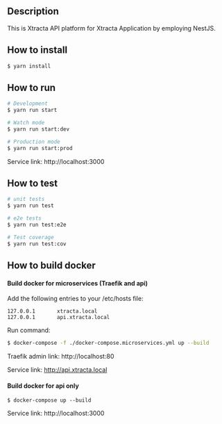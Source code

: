 ## Description

This is Xtracta API platform for Xtracta Application by employing NestJS.

## How to install

```bash
$ yarn install
```

## How to run

```bash
# Development
$ yarn run start

# Watch mode
$ yarn run start:dev

# Production mode
$ yarn run start:prod
```
Service link: http://localhost:3000

## How to test

```bash
# unit tests
$ yarn run test

# e2e tests
$ yarn run test:e2e

# Test coverage
$ yarn run test:cov
```

## How to build docker
#### Build docker for microservices (Traefik and api)
Add the following entries to your /etc/hosts file:
```
127.0.0.1       xtracta.local
127.0.0.1       api.xtracta.local
```
Run command:
```bash
$ docker-compose -f ./docker-compose.microservices.yml up --build
```
Traefik admin link: http://localhost:80

Service link: http://api.xtracta.local

#### Build docker for api only
```
$ docker-compose up --build
```
Service link: http://localhost:3000
